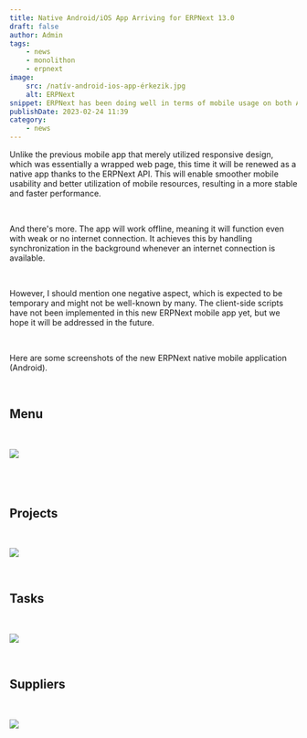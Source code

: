 ```yaml
---
title: Native Android/iOS App Arriving for ERPNext 13.0
draft: false
author: Admin
tags:
    - news
    - monolithon
    - erpnext
image:
    src: /natív-android-ios-app-érkezik.jpg
    alt: ERPNext
snippet: ERPNext has been doing well in terms of mobile usage on both Android and iOS systems, but now a completely new era begins.
publishDate: 2023-02-24 11:39
category:
    - news
---
```


<div class="ql-editor read-mode"><p>Unlike the previous mobile app that merely utilized responsive design, which was essentially a wrapped web page, this time it will be renewed as a native app thanks to the ERPNext API. This will enable smoother mobile usability and better utilization of mobile resources, resulting in a more stable and faster performance.</p><p><br></p><p>And there's more. The app will work offline, meaning it will function even with weak or no internet connection. It achieves this by handling synchronization in the background whenever an internet connection is available.</p><p><br></p><p>However, I should mention one negative aspect, which is expected to be temporary and might not be well-known by many. The client-side scripts have not been implemented in this new ERPNext mobile app yet, but we hope it will be addressed in the future.</p><p><br></p><p>Here are some screenshots of the new ERPNext native mobile application (Android).</p><p><br></p><h2>Menu</h2><p><br></p><p><img src="/natív-android-ios-app-érkezik.jpg"></p><h2><br></h2><h2>Projects</h2><p><br></p><p><img src="/W60474r.jpe"></p><p><br></p><h2>Tasks</h2><p><br></p><p><img src="/hKAHTNX.jpe"></p><p><br></p><h2>Suppliers</h2><p><br></p><p><img src="/KPmve8C.jpe"></p></div>
